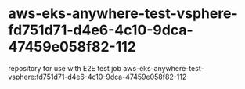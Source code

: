 # aws-eks-anywhere-test-vsphere-fd751d71-d4e6-4c10-9dca-47459e058f82-112
repository for use with E2E test job aws-eks-anywhere-test-vsphere:fd751d71-d4e6-4c10-9dca-47459e058f82-112
